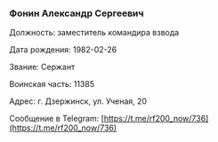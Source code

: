### Фонин Александр Сергеевич

Должность: заместитель командира взвода

Дата рождения: 1982-02-26

Звание: Сержант

Воинская часть: 11385

Адрес: г. Дзержинск, ул. Ученая, 20

Сообщение в Telegram: [https://t.me/rf200_now/736](https://t.me/rf200_now/736)
